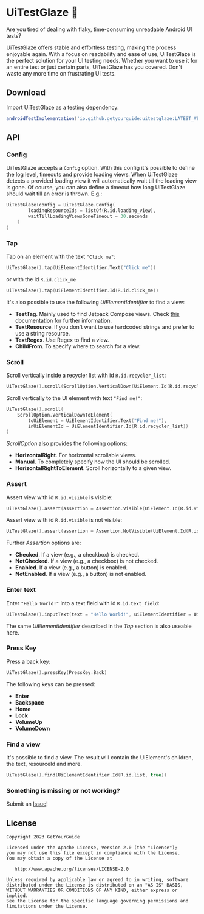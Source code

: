# UiTestGlaze 🍰
Are you tired of dealing with flaky, time-consuming unreadable Android UI tests?

UiTestGlaze offers stable and effortless testing, making the process enjoyable again. With a focus on readability and ease of use, UiTestGlaze is the perfect solution for your UI testing needs. Whether you want to use it for an entire test or just certain parts, UiTestGlaze has you covered. Don't waste any more time on frustrating UI tests.

## Download
Import UiTestGlaze as a testing dependency:

```gradle
androidTestImplementation('io.github.getyourguide:uitestglaze:LATEST_VERSION')
```

## API

### Config
UiTestGlaze accepts a `Config` option. With this config it's possible to define the log level, timeouts and provide loading views. When UiTestGlaze detects a provided loading view it will automatically wait till the loading view is gone. Of course, you can also define a timeout how long UiTestGlaze should wait till an error is thrown. E.g.:

```kotlin
UiTestGlaze(config = UiTestGlaze.Config(
		loadingResourceIds = listOf(R.id.loading_view),
		waitTillLoadingViewsGoneTimeout = 30.seconds
	)
)
```

### Tap
Tap on an element with the text `"Click me"`:

```kotlin
UiTestGlaze().tap(UiElementIdentifier.Text("Click me"))
```

or with the id `R.id.click_me`

```kotlin
UiTestGlaze().tap(UiElementIdentifier.Id(R.id.click_me))
```
It's also possible to use the following *UiElementIdentifier* to find a view:

- **TestTag**. Mainly used to find Jetpack Compose views. Check [this](https://developer.android.com/jetpack/compose/testing#uiautomator-interop) documentation for further information.
- **TextResource**. If you don't want to use hardcoded strings and prefer to use a string resource.
- **TextRegex**. Use Regex to find a view.
- **ChildFrom**. To specify where to search for a view.

### Scroll
Scroll vertically inside a recycler list with id `R.id.recycler_list`:

```kotlin
UiTestGlaze().scroll(ScrollOption.VerticalDown(UiElement.Id(R.id.recycler_list)))
```

Scroll vertically to the UI element with text `"Find me!"`:

```kotlin
UiTestGlaze().scroll(
	ScrollOption.VerticalDownToElement(
		toUiElement = UiElementIdentifier.Text("Find me!"),
		inUiElementId = UiElementIdentifier.Id(R.id.recycler_list))
)
```

*ScrollOption* also provides the following options:

- **HorizontalRight**. For horizontal scrollable views.
- **Manual**. To completely specify how the UI should be scrolled.
- **HorizontalRightToElement**. Scroll horizontally to a given view.

### Assert
Assert view with id `R.id.visible` is visible:

```kotlin
UiTestGlaze().assert(assertion = Assertion.Visible(UiElement.Id(R.id.visible)), optional = false)
```

Assert view with id `R.id.visible` is not visible:

```kotlin
UiTestGlaze().assert(assertion = Assertion.NotVisible(UiElement.Id(R.id.visible)), optional = false)
```

Further *Assertion* options are:

- **Checked**. If a view (e.g., a checkbox) is checked.
- **NotChecked**. If a view (e.g., a checkbox) is not checked. 
- **Enabled**. If a view (e.g., a button) is enabled.
- **NotEnabled**. If a view (e.g., a button) is not enabled.

### Enter text
Enter `"Hello World!"` into a text field with id `R.id.text_field`:

```kotlin
UiTestGlaze().inputText(text = "Hello World!", uiElementIdentifier = UiElementIdentifier.Id(R.id.text_field))
```
The same *UiElementIdentifier* described in the *Tap* section is also useable here.

### Press Key
Press a back key:

```kotlin
UiTestGlaze().pressKey(PressKey.Back)
```
The following keys can be pressed:

- **Enter**
- **Backspace**
- **Home**
- **Lock**
- **VolumeUp**
- **VolumeDown**

### Find a view
It's possible to find a view. The result will contain the UiElement's children, the text, resourceId and more.

```kotlin
UiTestGlaze().find(UiElementIdentifier.Id(R.id.list, true))
```

### Something is missing or not working?
Submit an [Issue](https://github.com/getyourguide/UiTestGlaze/issues/new)!

## License

```
Copyright 2023 GetYourGuide

Licensed under the Apache License, Version 2.0 (the "License");
you may not use this file except in compliance with the License.
You may obtain a copy of the License at

   http://www.apache.org/licenses/LICENSE-2.0

Unless required by applicable law or agreed to in writing, software
distributed under the License is distributed on an "AS IS" BASIS,
WITHOUT WARRANTIES OR CONDITIONS OF ANY KIND, either express or implied.
See the License for the specific language governing permissions and
limitations under the License.
```
